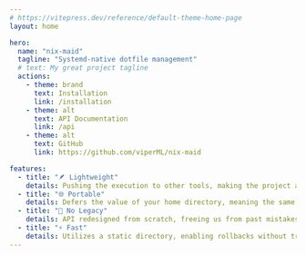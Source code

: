 ```yaml
---
# https://vitepress.dev/reference/default-theme-home-page
layout: home

hero:
  name: "nix-maid"
  tagline: "Systemd-native dotfile management"
  # text: My great project tagline
  actions:
    - theme: brand
      text: Installation
      link: /installation
    - theme: alt
      text: API Documentation
      link: /api
    - theme: alt
      text: GitHub
      link: https://github.com/viperML/nix-maid

features:
  - title: "🪶 Lightweight"
    details: Pushing the execution to other tools, making the project almost a pure-nix library.
  - title: "🌐 Portable"
    details: Defers the value of your home directory, meaning the same configuration can be used with different users.
  - title: "🚫 No Legacy"
    details: API redesigned from scratch, freeing us from past mistakes like `mkOutOfStoreSymlink`
  - title: "⚡ Fast"
    details: Utilizes a static directory, enabling rollbacks without traversing your entire home or diffing profiles.
---
```


<!--@include: ./readme.md-->

<style>
.VPContent.is-home {
  background: radial-gradient(circle at 90% 110%, #232a3a 30%, var(--vp-c-bg) 40%);
  min-height: 100vh;
}

.VPHide {
  display: none;
}
</style>
